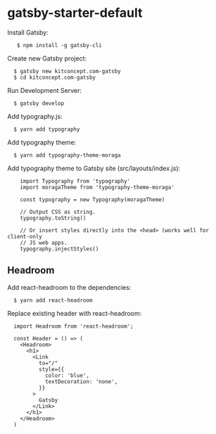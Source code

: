 # gatsby-starter-default

Install Gatsby:

```
   $ npm install -g gatsby-cli
```

Create new Gatsby project:

```
  $ gatsby new kitconcept.com-gatsby
  $ cd kitconcept.com-gatsby
```

Run Development Server:

```
  $ gatsby develop
```

Add typography.js:

```
  $ yarn add typography
```


Add typography theme:

```
  $ yarn add typography-theme-moraga
```

Add typography theme to Gatsby site (src/layouts/index.js):

```
    import Typography from 'typography'
    import moragaTheme from 'typography-theme-moraga'

    const typography = new Typography(moragaTheme)

    // Output CSS as string.
    typography.toString()

    // Or insert styles directly into the <head> (works well for client-only
    // JS web apps.
    typography.injectStyles()
```

## Headroom

Add react-headroom to the dependencies:

```
  $ yarn add react-headroom
```

Replace existing header with react-headroom:

```
  import Headroom from 'react-headroom';

  const Header = () => (
    <Headroom>
      <h1>
        <Link
          to="/"
          style={{
            color: 'blue',
            textDecoration: 'none',
          }}
        >
          Gatsby
        </Link>
      </h1>
    </Headroom>
  )
```
